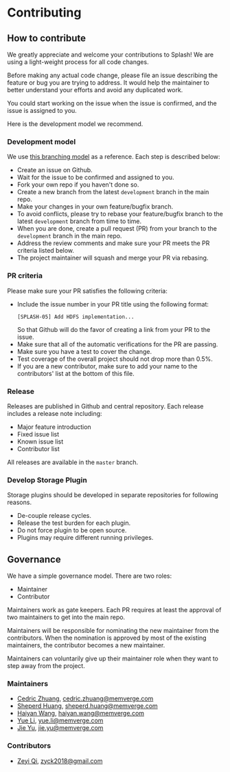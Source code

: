 # Contributing

## How to contribute

We greatly appreciate and welcome your contributions to Splash!  We are using a 
light-weight process for all code changes.

Before making any actual code change, please file an issue describing the 
feature or bug you are trying to address.  It would help the maintainer to 
better understand your efforts and avoid any duplicated work.

You could start working on the issue when the issue is confirmed, and the issue 
is assigned to you.

Here is the development model we recommend.

### Development model

We use [this branching model](https://nvie.com/posts/a-successful-git-branching-model/) 
as a reference.  Each step is described below:
* Create an issue on Github.
* Wait for the issue to be confirmed and assigned to you.
* Fork your own repo if you haven't done so.
* Create a new branch from the latest `development` branch in the main repo.
* Make your changes in your own feature/bugfix branch.
* To avoid conflicts, please try to rebase your feature/bugfix branch to the 
  latest `development` branch from time to time.
* When you are done, create a pull request (PR) from your branch to the 
  `development` branch in the main repo.
* Address the review comments and make sure your PR meets the PR criteria 
  listed below.
* The project maintainer will squash and merge your PR via rebasing.

### PR criteria
Please make sure your PR satisfies the following criteria:

* Include the issue number in your PR title using the following format:
  ```
  [SPLASH-05] Add HDFS implementation...
  ```
  So that Github will do the favor of creating a link from your PR to the issue.
* Make sure that all of the automatic verifications for the PR are passing.
* Make sure you have a test to cover the change.
* Test coverage of the overall project should not drop more than 0.5%.
* If you are a new contributor, make sure to add your name to the contributors'
  list at the bottom of this file.
### Release
Releases are published in Github and central repository.
Each release includes a release note including:

* Major feature introduction
* Fixed issue list
* Known issue list
* Contributor list

All releases are available in the `master` branch.

### Develop Storage Plugin

Storage plugins should be developed in separate repositories for following reasons.
  * De-couple release cycles.
  * Release the test burden for each plugin.
  * Do not force plugin to be open source.
  * Plugins may require different running privileges.

## Governance

We have a simple governance model.  There are two roles:

* Maintainer
* Contributor

Maintainers work as gate keepers.  Each PR requires at least the approval of 
two maintainers to get into the main repo.

Maintainers will be responsible for nominating the new maintainer from the 
contributors.  When the nomination is approved by most of the existing 
maintainers, the contributor becomes a new maintainer.

Maintainers can voluntarily give up their maintainer role when they want to 
step away from the project.

### Maintainers
* [Cedric Zhuang](https://github.com/jealous), cedric.zhuang@memverge.com
* [Sheperd Huang](https://github.com/sheperdh), sheperd.huang@memverge.com
* [Haiyan Wang](https://github.com/wanghy73), haiyan.wang@memverge.com
* [Yue Li](https://github.com/yuelimv), yue.li@memverge.com
* [Jie Yu](https://github.com/jieyumv), jie.yu@memverge.com

### Contributors
* [Zeyi Qi](https://github.com/qzyse2017), zyck2018@gmail.com
